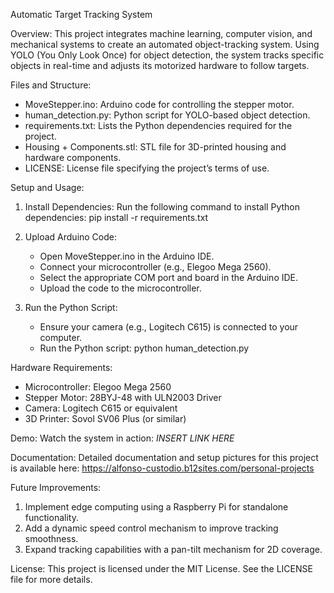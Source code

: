 Automatic Target Tracking System

Overview:
This project integrates machine learning, computer vision, and mechanical systems to create an automated object-tracking system. Using YOLO (You Only Look Once) for object detection, the system tracks specific objects in real-time and adjusts its motorized hardware to follow targets.

Files and Structure:
- MoveStepper.ino: Arduino code for controlling the stepper motor.
- human_detection.py: Python script for YOLO-based object detection.
- requirements.txt: Lists the Python dependencies required for the project.
- Housing + Components.stl: STL file for 3D-printed housing and hardware components.
- LICENSE: License file specifying the project’s terms of use.

Setup and Usage:
1. Install Dependencies:
   Run the following command to install Python dependencies:
   pip install -r requirements.txt

2. Upload Arduino Code:
   - Open MoveStepper.ino in the Arduino IDE.
   - Connect your microcontroller (e.g., Elegoo Mega 2560).
   - Select the appropriate COM port and board in the Arduino IDE.
   - Upload the code to the microcontroller.

3. Run the Python Script:
   - Ensure your camera (e.g., Logitech C615) is connected to your computer.
   - Run the Python script:
     python human_detection.py

Hardware Requirements:
- Microcontroller: Elegoo Mega 2560
- Stepper Motor: 28BYJ-48 with ULN2003 Driver
- Camera: Logitech C615 or equivalent
- 3D Printer: Sovol SV06 Plus (or similar)

Demo:
Watch the system in action: *INSERT LINK HERE*

Documentation:
Detailed documentation and setup pictures for this project is available here: https://alfonso-custodio.b12sites.com/personal-projects

Future Improvements:
1. Implement edge computing using a Raspberry Pi for standalone functionality.
2. Add a dynamic speed control mechanism to improve tracking smoothness.
3. Expand tracking capabilities with a pan-tilt mechanism for 2D coverage.

License:
This project is licensed under the MIT License. See the LICENSE file for more details.
